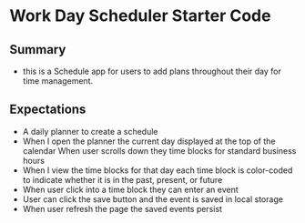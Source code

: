 # Work Day Scheduler Starter Code

## Summary
- this is a Schedule app for users to add plans throughout their day for time management.


## Expectations

- A daily planner to create a schedule
- When I open the planner the current day  displayed at the top of the calendar
When user scrolls down they  time blocks for standard business hours
- When I view the time blocks for that day each time block is color-coded to indicate whether it is in the past, present, or future
- When user click into a time block they can enter an event
- User can click the save button and  the event is saved in local storage
- When user refresh the page the saved events persist